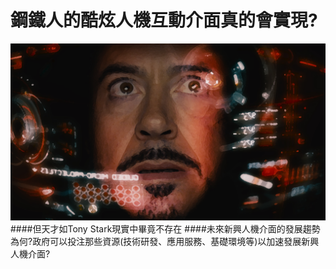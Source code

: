 # 鋼鐵人的酷炫人機互動介面真的會實現?
![](343.png)
####但天才如Tony Stark現實中畢竟不存在
####未來新興人機介面的發展趨勢為何?政府可以投注那些資源(技術研發、應用服務、基礎環境等)以加速發展新興人機介面?
